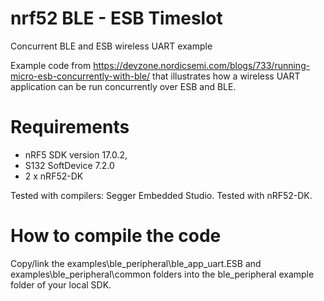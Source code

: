 # nrf52 BLE - ESB Timeslot
Concurrent BLE and ESB wireless UART example

Example code from https://devzone.nordicsemi.com/blogs/733/running-micro-esb-concurrently-with-ble/
that illustrates how a wireless UART application can be run concurrently over ESB and BLE.

# Requirements
- nRF5 SDK version 17.0.2,
- S132 SoftDevice 7.2.0
- 2 x nRF52-DK 

Tested with compilers: Segger Embedded Studio.
Tested with nRF52-DK.

# How to compile the code
Copy/link the examples\ble_peripheral\ble_app_uart.ESB and examples\ble_peripheral\common folders into the ble_peripheral example folder of your local SDK.

